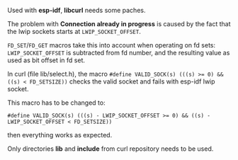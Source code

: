 Used with **esp-idf**, **libcurl** needs some paches.

The problem with **Connection already in progress** is caused by the fact that the lwip sockets starts at `LWIP_SOCKET_OFFSET`.

`FD_SET`/`FD_GET` macros take this into account when operating on fd sets: `LWIP_SOCKET_OFFSET` is subtracted from fd number, and the resulting value as used as bit offset in fd set.

In curl (file lib/select.h), the macro `#define VALID_SOCK(s) (((s) >= 0) && ((s) < FD_SETSIZE))` checks the valid socket and fails with esp-idf lwip socket.

This macro has to be changed to:

`#define VALID_SOCK(s) (((s) - LWIP_SOCKET_OFFSET >= 0) && ((s) - LWIP_SOCKET_OFFSET < FD_SETSIZE))`

then everything works as expected.

Only directories **lib** and **include** from curl repository needs to be used.

